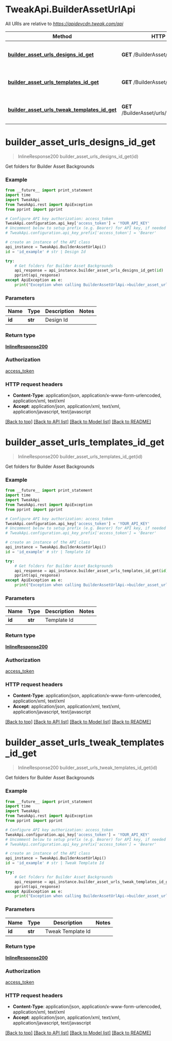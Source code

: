 # TweakApi.BuilderAssetUrlApi

All URIs are relative to *https://apidevcdn.tweak.com/api*

Method | HTTP request | Description
------------- | ------------- | -------------
[**builder_asset_urls_designs_id_get**](BuilderAssetUrlApi.md#builder_asset_urls_designs_id_get) | **GET** /BuilderAsset/urls/designs/{id} | Get folders for Builder Asset Backgrounds
[**builder_asset_urls_templates_id_get**](BuilderAssetUrlApi.md#builder_asset_urls_templates_id_get) | **GET** /BuilderAsset/urls/templates/{id} | Get folders for Builder Asset Backgrounds
[**builder_asset_urls_tweak_templates_id_get**](BuilderAssetUrlApi.md#builder_asset_urls_tweak_templates_id_get) | **GET** /BuilderAsset/urls/tweakTemplates/{id} | Get folders for Builder Asset Backgrounds


# **builder_asset_urls_designs_id_get**
> InlineResponse200 builder_asset_urls_designs_id_get(id)

Get folders for Builder Asset Backgrounds

### Example 
```python
from __future__ import print_statement
import time
import TweakApi
from TweakApi.rest import ApiException
from pprint import pprint

# Configure API key authorization: access_token
TweakApi.configuration.api_key['access_token'] = 'YOUR_API_KEY'
# Uncomment below to setup prefix (e.g. Bearer) for API key, if needed
# TweakApi.configuration.api_key_prefix['access_token'] = 'Bearer'

# create an instance of the API class
api_instance = TweakApi.BuilderAssetUrlApi()
id = 'id_example' # str | Design Id

try: 
    # Get folders for Builder Asset Backgrounds
    api_response = api_instance.builder_asset_urls_designs_id_get(id)
    pprint(api_response)
except ApiException as e:
    print("Exception when calling BuilderAssetUrlApi->builder_asset_urls_designs_id_get: %s\n" % e)
```

### Parameters

Name | Type | Description  | Notes
------------- | ------------- | ------------- | -------------
 **id** | **str**| Design Id | 

### Return type

[**InlineResponse200**](InlineResponse200.md)

### Authorization

[access_token](../README.md#access_token)

### HTTP request headers

 - **Content-Type**: application/json, application/x-www-form-urlencoded, application/xml, text/xml
 - **Accept**: application/json, application/xml, text/xml, application/javascript, text/javascript

[[Back to top]](#) [[Back to API list]](../README.md#documentation-for-api-endpoints) [[Back to Model list]](../README.md#documentation-for-models) [[Back to README]](../README.md)

# **builder_asset_urls_templates_id_get**
> InlineResponse200 builder_asset_urls_templates_id_get(id)

Get folders for Builder Asset Backgrounds

### Example 
```python
from __future__ import print_statement
import time
import TweakApi
from TweakApi.rest import ApiException
from pprint import pprint

# Configure API key authorization: access_token
TweakApi.configuration.api_key['access_token'] = 'YOUR_API_KEY'
# Uncomment below to setup prefix (e.g. Bearer) for API key, if needed
# TweakApi.configuration.api_key_prefix['access_token'] = 'Bearer'

# create an instance of the API class
api_instance = TweakApi.BuilderAssetUrlApi()
id = 'id_example' # str | Template Id

try: 
    # Get folders for Builder Asset Backgrounds
    api_response = api_instance.builder_asset_urls_templates_id_get(id)
    pprint(api_response)
except ApiException as e:
    print("Exception when calling BuilderAssetUrlApi->builder_asset_urls_templates_id_get: %s\n" % e)
```

### Parameters

Name | Type | Description  | Notes
------------- | ------------- | ------------- | -------------
 **id** | **str**| Template Id | 

### Return type

[**InlineResponse200**](InlineResponse200.md)

### Authorization

[access_token](../README.md#access_token)

### HTTP request headers

 - **Content-Type**: application/json, application/x-www-form-urlencoded, application/xml, text/xml
 - **Accept**: application/json, application/xml, text/xml, application/javascript, text/javascript

[[Back to top]](#) [[Back to API list]](../README.md#documentation-for-api-endpoints) [[Back to Model list]](../README.md#documentation-for-models) [[Back to README]](../README.md)

# **builder_asset_urls_tweak_templates_id_get**
> InlineResponse200 builder_asset_urls_tweak_templates_id_get(id)

Get folders for Builder Asset Backgrounds

### Example 
```python
from __future__ import print_statement
import time
import TweakApi
from TweakApi.rest import ApiException
from pprint import pprint

# Configure API key authorization: access_token
TweakApi.configuration.api_key['access_token'] = 'YOUR_API_KEY'
# Uncomment below to setup prefix (e.g. Bearer) for API key, if needed
# TweakApi.configuration.api_key_prefix['access_token'] = 'Bearer'

# create an instance of the API class
api_instance = TweakApi.BuilderAssetUrlApi()
id = 'id_example' # str | Tweak Template Id

try: 
    # Get folders for Builder Asset Backgrounds
    api_response = api_instance.builder_asset_urls_tweak_templates_id_get(id)
    pprint(api_response)
except ApiException as e:
    print("Exception when calling BuilderAssetUrlApi->builder_asset_urls_tweak_templates_id_get: %s\n" % e)
```

### Parameters

Name | Type | Description  | Notes
------------- | ------------- | ------------- | -------------
 **id** | **str**| Tweak Template Id | 

### Return type

[**InlineResponse200**](InlineResponse200.md)

### Authorization

[access_token](../README.md#access_token)

### HTTP request headers

 - **Content-Type**: application/json, application/x-www-form-urlencoded, application/xml, text/xml
 - **Accept**: application/json, application/xml, text/xml, application/javascript, text/javascript

[[Back to top]](#) [[Back to API list]](../README.md#documentation-for-api-endpoints) [[Back to Model list]](../README.md#documentation-for-models) [[Back to README]](../README.md)

